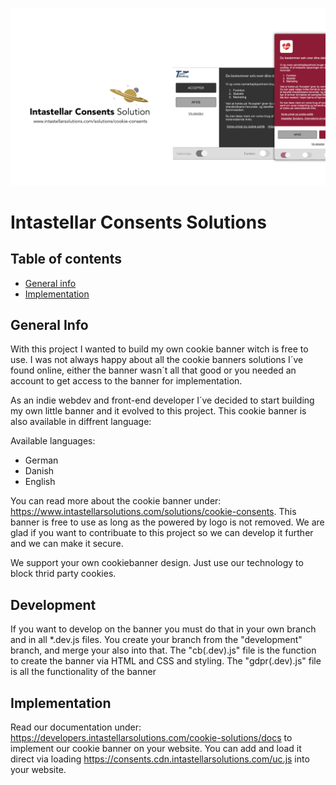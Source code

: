 ![Intastellar Consents Banner](/img/github__banner.jpg "Intastellar Consents Banner")
# Intastellar Consents Solutions
## Table of contents
* [General info](#general-info)
* [Implementation](#implementation)

## General Info
With this project I wanted to build my own cookie banner witch is free to use. I was not always happy about all the cookie banners solutions I´ve found online, either the banner wasn´t all that good or you needed an account to get access to the banner for implementation.

As an indie webdev and front-end developer I´ve decided to start building my own little banner and it evolved to this project.
This cookie banner is also available in diffrent language:

Available languages:
* German
* Danish
* English

You can read more about the cookie banner under: https://www.intastellarsolutions.com/solutions/cookie-consents.
This banner is free to use as long as the powered by logo is not removed. We are glad if you want to contribuate to this project so we can develop it further and we can make it secure.

We support your own cookiebanner design. Just use our technology to block thrid party cookies.

## Development
If you want to develop on the banner you must do that in your own branch and in all *.dev.js files. You create your branch from the "development" branch, and merge your also into
that. The "cb(.dev).js" file is the function to create the banner via HTML and CSS and styling. The "gdpr(.dev).js" file is all the functionality of the banner

## Implementation
Read our documentation under: https://developers.intastellarsolutions.com/cookie-solutions/docs to implement our cookie banner on your website.
You can add and load it direct via loading https://consents.cdn.intastellarsolutions.com/uc.js into your website.